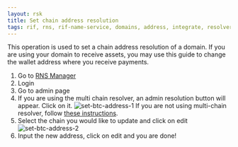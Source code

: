 ```yaml
---
layout: rsk
title: Set chain address resolution
tags: rif, rns, rif-name-service, domains, address, integrate, resolver, node, sdk, libraries, infrastructure, protocols, mvp, design, rbtc, defi, decentralized, quick-start, guides, tutorial, networks, dapps, tools, rootstock, rsk, ethereum, smart-contracts, install, get-started, how-to, mainnet, testnet, contracts, wallets, web3, crypto
---
```


This operation is used to set a chain address resolution of a domain. If you are using your domain to receive assets, you may use this guide to change the wallet address where you receive payments.

1. Go to [RNS Manager](https://manager.rns.rifos.org)
2. Login
3. Go to admin page
4. If you are using the multi chain resolver, an admin resolution button will appear. Click on it.
  ![set-btc-address-1](/assets/img/rns/set-btc-address-1.png)
  If you are not using multi-chain resolver, follow [these instructions](../set-resolver).
5. Select the chain you would like to update and click on edit
  ![set-btc-address-2](/assets/img/rns/set-btc-address-2.png)
6. Input the new address, click on edit and you are done!
